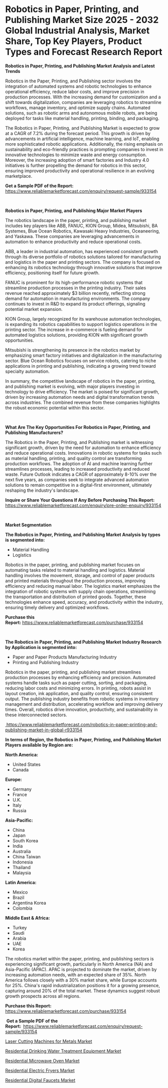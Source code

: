 <p><h1>Robotics in Paper, Printing, and Publishing Market Size 2025 - 2032 Global Industrial Analysis, Market Share, Top Key Players, Product Types and Forecast Research Report</h1></p><p><strong>Robotics in Paper, Printing, and Publishing Market Analysis and Latest Trends</strong></p>
<p><p>Robotics in the Paper, Printing, and Publishing sector involves the integration of automated systems and robotic technologies to enhance operational efficiency, reduce labor costs, and improve precision in production processes. With the increasing demand for customization and a shift towards digitalization, companies are leveraging robotics to streamline workflows, manage inventory, and optimize supply chains. Automated solutions, such as robotic arms and autonomous mobile robots, are being deployed for tasks like material handling, printing, binding, and packaging.</p><p>The Robotics in Paper, Printing, and Publishing Market is expected to grow at a CAGR of 7.2% during the forecast period. This growth is driven by advancements in artificial intelligence, machine learning, and IoT, enabling more sophisticated robotic applications. Additionally, the rising emphasis on sustainability and eco-friendly practices is prompting companies to invest in innovative technologies to minimize waste and energy consumption. Moreover, the increasing adoption of smart factories and Industry 4.0 initiatives is further propelling the demand for robotics in this sector, ensuring improved productivity and operational resilience in an evolving marketplace.</p></p>
<p><strong>Get a Sample PDF of the Report:&nbsp;</strong> <a href="https://www.reliablemarketforecast.com/enquiry/request-sample/933154?utm_campaign=1888&utm_medium=2&utm_source=Github&utm_content=ia&utm_term=21032025&utm_id=robotics-in-paper-printing-and-publishing">https://www.reliablemarketforecast.com/enquiry/request-sample/933154</a></p>
<p>&nbsp;</p>
<p><strong>Robotics in Paper, Printing, and Publishing Major Market Players</strong></p>
<p><p>The robotics landscape in the paper, printing, and publishing market includes key players like ABB, FANUC, KION Group, Midea, Mitsubishi, BA Systemes, Blue Ocean Robotics, Kawasaki Heavy Industries, Oceaneering, and Yaskawa. These companies are leveraging advancements in automation to enhance productivity and reduce operational costs.</p><p>ABB, a leader in industrial automation, has experienced consistent growth through its diverse portfolio of robotics solutions tailored for manufacturing and logistics in the paper and printing sectors. The company is focused on enhancing its robotics technology through innovative solutions that improve efficiency, positioning itself for future growth.</p><p>FANUC is prominent for its high-performance robotic systems that streamline production processes in the printing industry. Their sales revenue reached approximately $3 billion recently, reflecting strong demand for automation in manufacturing environments. The company continues to invest in R&D to expand its product offerings, signaling potential market expansion.</p><p>KION Group, largely recognized for its warehouse automation technologies, is expanding its robotics capabilities to support logistics operations in the printing sector. The increase in e-commerce is fueling demand for automated logistics solutions, providing KION with significant growth opportunities.</p><p>Mitsubishi is strengthening its presence in the robotics market by emphasizing smart factory initiatives and digitalization in the manufacturing sector. Blue Ocean Robotics focuses on service robots, catering to niche applications in printing and publishing, indicating a growing trend toward specialty automation.</p><p>In summary, the competitive landscape of robotics in the paper, printing, and publishing market is evolving, with major players investing in technology to drive efficiency. The market is poised for significant growth, driven by increasing automation needs and digital transformation trends across industries. The combined revenue from these companies highlights the robust economic potential within this sector.</p></p>
<p>&nbsp;</p>
<p><strong>What Are The Key Opportunities For Robotics in Paper, Printing, and Publishing Manufacturers?</strong></p>
<p><p>The Robotics in the Paper, Printing, and Publishing market is witnessing significant growth, driven by the need for automation to enhance efficiency and reduce operational costs. Innovations in robotic systems for tasks such as material handling, printing, and quality control are transforming production workflows. The adoption of AI and machine learning further streamlines processes, leading to increased productivity and reduced waste. Future Outlook indicates a CAGR of approximately 8-10% over the next five years, as companies seek to integrate advanced automation solutions to remain competitive in a digital-first environment, ultimately reshaping the industry's landscape.</p></p>
<p><strong>Inquire or Share Your Questions If Any Before Purchasing This Report:</strong> <a href="https://www.reliablemarketforecast.com/enquiry/pre-order-enquiry/933154?utm_campaign=1888&utm_medium=2&utm_source=Github&utm_content=ia&utm_term=21032025&utm_id=robotics-in-paper-printing-and-publishing">https://www.reliablemarketforecast.com/enquiry/pre-order-enquiry/933154</a></p>
<p>&nbsp;</p>
<p><strong>Market Segmentation</strong></p>
<p><strong>The Robotics in Paper, Printing, and Publishing Market Analysis by types is segmented into:</strong></p>
<p><ul><li>Material Handling</li><li>Logistics</li></ul></p>
<p><p>Robotics in the paper, printing, and publishing market focuses on automating tasks related to material handling and logistics. Material handling involves the movement, storage, and control of paper products and printed materials throughout the production process, improving efficiency and reducing manual labor. The logistics market emphasizes the integration of robotic systems with supply chain operations, streamlining the transportation and distribution of printed goods. Together, these technologies enhance speed, accuracy, and productivity within the industry, ensuring timely delivery and optimized workflows.</p></p>
<p><strong>Purchase this Report:&nbsp;</strong><a href="https://www.reliablemarketforecast.com/purchase/933154?utm_campaign=1888&utm_medium=2&utm_source=Github&utm_content=ia&utm_term=21032025&utm_id=robotics-in-paper-printing-and-publishing">https://www.reliablemarketforecast.com/purchase/933154</a></p>
<p>&nbsp;</p>
<p><strong>The Robotics in Paper, Printing, and Publishing Market Industry Research by Application is segmented into:</strong></p>
<p><ul><li>Paper and Paper Products Manufacturing Industry</li><li>Printing and Publishing Industry</li></ul></p>
<p><p>Robotics in the paper, printing, and publishing market streamlines production processes by enhancing efficiency and precision. Automated systems handle tasks such as paper cutting, sorting, and packaging, reducing labor costs and minimizing errors. In printing, robots assist in layout creation, ink application, and quality control, ensuring consistent output. The publishing industry benefits from robotic systems in inventory management and distribution, accelerating workflow and improving delivery times. Overall, robotics drive innovation, productivity, and sustainability in these interconnected sectors.</p></p>
<p><a href="https://www.reliablemarketforecast.com/robotics-in-paper-printing-and-publishing-market-in-global-r933154?utm_campaign=1888&utm_medium=2&utm_source=Github&utm_content=ia&utm_term=21032025&utm_id=robotics-in-paper-printing-and-publishing">&nbsp;https://www.reliablemarketforecast.com/robotics-in-paper-printing-and-publishing-market-in-global-r933154</a></p>
<p><strong>In terms of Region, the Robotics in Paper, Printing, and Publishing Market Players available by Region are:</strong></p>
<p>
    <p> <strong> North America: </strong>
        <ul>
            <li>United States</li>
            <li>Canada</li>
        </ul>
        </p> 
    <p> <strong> Europe: </strong>
        <ul>
            <li>Germany</li>
            <li>France</li>
            <li>U.K.</li>
            <li>Italy</li>
            <li>Russia</li>
        </ul>
        </p> 
    <p> <strong> Asia-Pacific: </strong>
        <ul>
            <li>China</li>
            <li>Japan</li>
            <li>South Korea</li>
            <li>India</li>
            <li>Australia</li>
            <li>China Taiwan</li>
            <li>Indonesia</li>
            <li>Thailand</li>
            <li>Malaysia</li>
        </ul>
        </p> 
    <p> <strong> Latin America: </strong>
        <ul>
            <li>Mexico</li>
            <li>Brazil</li>
            <li>Argentina Korea</li>
            <li>Colombia</li>
        </ul>
        </p> 
    <p> <strong> Middle East & Africa: </strong>
        <ul>
            <li>Turkey</li>
            <li>Saudi</li>
            <li>Arabia</li>
            <li>UAE</li>
            <li>Korea</li>
        </ul>
    </p>
    </p>
<p><p>The robotics market within the paper, printing, and publishing sectors is experiencing significant growth, particularly in North America (NA) and Asia-Pacific (APAC). APAC is projected to dominate the market, driven by increasing automation needs, with an expected share of 35%. North America follows closely with a 30% market share, while Europe accounts for 25%. China's rapid industrialization positions it for a growing presence, capturing around 20% of the total market. These dynamics suggest robust growth prospects across all regions.</p></p>
<p><strong>Purchase this Report: </strong><a href="https://www.reliablemarketforecast.com/purchase/933154?utm_campaign=1888&utm_medium=2&utm_source=Github&utm_content=ia&utm_term=21032025&utm_id=robotics-in-paper-printing-and-publishing">https://www.reliablemarketforecast.com/purchase/933154</a></p>
<p>&nbsp;<strong>Get a Sample PDF of the Report:&nbsp;&nbsp;</strong><a href="https://www.reliablemarketforecast.com/enquiry/request-sample/933154?utm_campaign=1888&utm_medium=2&utm_source=Github&utm_content=ia&utm_term=21032025&utm_id=robotics-in-paper-printing-and-publishing">https://www.reliablemarketforecast.com/enquiry/request-sample/933154</a></p>
<p><strong></strong></p>
<p><p><a href="https://github.com/siwerhommer97/Market-Research-Report-List-1/blob/main/laser-cutting-machines-for-metals-market.md?utm_campaign=1888&utm_medium=2&utm_source=Github&utm_content=ia&utm_term=21032025&utm_id=robotics-in-paper-printing-and-publishing">Laser Cutting Machines for Metals Market</a></p><p><a href="https://github.com/beyeagamizjp/Market-Research-Report-List-1/blob/main/residential-drinking-water-treatment-equipment-market.md?utm_campaign=1888&utm_medium=2&utm_source=Github&utm_content=ia&utm_term=21032025&utm_id=robotics-in-paper-printing-and-publishing">Residential Drinking Water Treatment Equipment Market</a></p><p><a href="https://github.com/baatetoshda/Market-Research-Report-List-1/blob/main/residential-microwave-oven-market.md?utm_campaign=1888&utm_medium=2&utm_source=Github&utm_content=ia&utm_term=21032025&utm_id=robotics-in-paper-printing-and-publishing">Residential Microwave Oven Market</a></p><p><a href="https://github.com/sutrejaron/Market-Research-Report-List-1/blob/main/residential-electric-fryers-market.md?utm_campaign=1888&utm_medium=2&utm_source=Github&utm_content=ia&utm_term=21032025&utm_id=robotics-in-paper-printing-and-publishing">Residential Electric Fryers Market</a></p><p><a href="https://github.com/kukolkasimo5/Market-Research-Report-List-1/blob/main/residential-digital-faucets-market.md?utm_campaign=1888&utm_medium=2&utm_source=Github&utm_content=ia&utm_term=21032025&utm_id=robotics-in-paper-printing-and-publishing">Residential Digital Faucets Market</a></p></p>